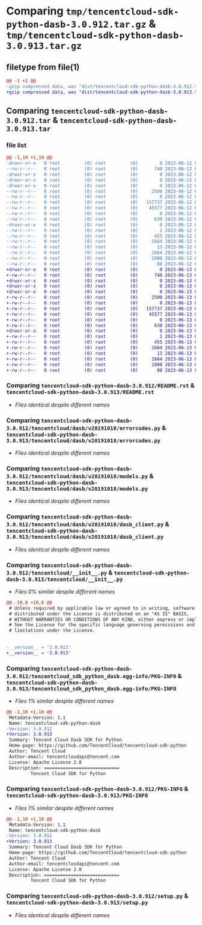 # Comparing `tmp/tencentcloud-sdk-python-dasb-3.0.912.tar.gz` & `tmp/tencentcloud-sdk-python-dasb-3.0.913.tar.gz`

## filetype from file(1)

```diff
@@ -1 +1 @@
-gzip compressed data, was "dist/tencentcloud-sdk-python-dasb-3.0.912.tar", last modified: Mon Jun 12 03:01:29 2023, max compression
+gzip compressed data, was "dist/tencentcloud-sdk-python-dasb-3.0.913.tar", last modified: Tue Jun 13 02:09:14 2023, max compression
```

## Comparing `tencentcloud-sdk-python-dasb-3.0.912.tar` & `tencentcloud-sdk-python-dasb-3.0.913.tar`

### file list

```diff
@@ -1,19 +1,19 @@
-drwxr-xr-x   0 root         (0) root         (0)        0 2023-06-12 03:01:29.000000 tencentcloud-sdk-python-dasb-3.0.912/
--rw-r--r--   0 root         (0) root         (0)      740 2023-06-12 03:01:29.000000 tencentcloud-sdk-python-dasb-3.0.912/README.rst
-drwxr-xr-x   0 root         (0) root         (0)        0 2023-06-12 03:01:29.000000 tencentcloud-sdk-python-dasb-3.0.912/tencentcloud/
-drwxr-xr-x   0 root         (0) root         (0)        0 2023-06-12 03:01:29.000000 tencentcloud-sdk-python-dasb-3.0.912/tencentcloud/dasb/
-drwxr-xr-x   0 root         (0) root         (0)        0 2023-06-12 03:01:29.000000 tencentcloud-sdk-python-dasb-3.0.912/tencentcloud/dasb/v20191018/
--rw-r--r--   0 root         (0) root         (0)     2500 2023-06-12 03:01:29.000000 tencentcloud-sdk-python-dasb-3.0.912/tencentcloud/dasb/v20191018/errorcodes.py
--rw-r--r--   0 root         (0) root         (0)        0 2023-06-12 03:01:29.000000 tencentcloud-sdk-python-dasb-3.0.912/tencentcloud/dasb/v20191018/__init__.py
--rw-r--r--   0 root         (0) root         (0)   157737 2023-06-12 03:01:29.000000 tencentcloud-sdk-python-dasb-3.0.912/tencentcloud/dasb/v20191018/models.py
--rw-r--r--   0 root         (0) root         (0)    45577 2023-06-12 03:01:29.000000 tencentcloud-sdk-python-dasb-3.0.912/tencentcloud/dasb/v20191018/dasb_client.py
--rw-r--r--   0 root         (0) root         (0)        0 2023-06-12 03:01:29.000000 tencentcloud-sdk-python-dasb-3.0.912/tencentcloud/dasb/__init__.py
--rw-r--r--   0 root         (0) root         (0)      630 2023-06-12 03:01:29.000000 tencentcloud-sdk-python-dasb-3.0.912/tencentcloud/__init__.py
-drwxr-xr-x   0 root         (0) root         (0)        0 2023-06-12 03:01:29.000000 tencentcloud-sdk-python-dasb-3.0.912/tencentcloud_sdk_python_dasb.egg-info/
--rw-r--r--   0 root         (0) root         (0)        1 2023-06-12 03:01:29.000000 tencentcloud-sdk-python-dasb-3.0.912/tencentcloud_sdk_python_dasb.egg-info/dependency_links.txt
--rw-r--r--   0 root         (0) root         (0)      455 2023-06-12 03:01:29.000000 tencentcloud-sdk-python-dasb-3.0.912/tencentcloud_sdk_python_dasb.egg-info/SOURCES.txt
--rw-r--r--   0 root         (0) root         (0)     1664 2023-06-12 03:01:29.000000 tencentcloud-sdk-python-dasb-3.0.912/tencentcloud_sdk_python_dasb.egg-info/PKG-INFO
--rw-r--r--   0 root         (0) root         (0)       13 2023-06-12 03:01:29.000000 tencentcloud-sdk-python-dasb-3.0.912/tencentcloud_sdk_python_dasb.egg-info/top_level.txt
--rw-r--r--   0 root         (0) root         (0)     1664 2023-06-12 03:01:29.000000 tencentcloud-sdk-python-dasb-3.0.912/PKG-INFO
--rw-r--r--   0 root         (0) root         (0)     1008 2023-06-12 03:01:29.000000 tencentcloud-sdk-python-dasb-3.0.912/setup.py
--rw-r--r--   0 root         (0) root         (0)       88 2023-06-12 03:01:29.000000 tencentcloud-sdk-python-dasb-3.0.912/setup.cfg
+drwxr-xr-x   0 root         (0) root         (0)        0 2023-06-13 02:09:14.000000 tencentcloud-sdk-python-dasb-3.0.913/
+-rw-r--r--   0 root         (0) root         (0)      740 2023-06-13 02:09:14.000000 tencentcloud-sdk-python-dasb-3.0.913/README.rst
+drwxr-xr-x   0 root         (0) root         (0)        0 2023-06-13 02:09:14.000000 tencentcloud-sdk-python-dasb-3.0.913/tencentcloud/
+drwxr-xr-x   0 root         (0) root         (0)        0 2023-06-13 02:09:14.000000 tencentcloud-sdk-python-dasb-3.0.913/tencentcloud/dasb/
+drwxr-xr-x   0 root         (0) root         (0)        0 2023-06-13 02:09:14.000000 tencentcloud-sdk-python-dasb-3.0.913/tencentcloud/dasb/v20191018/
+-rw-r--r--   0 root         (0) root         (0)     2500 2023-06-13 02:09:14.000000 tencentcloud-sdk-python-dasb-3.0.913/tencentcloud/dasb/v20191018/errorcodes.py
+-rw-r--r--   0 root         (0) root         (0)        0 2023-06-13 02:09:14.000000 tencentcloud-sdk-python-dasb-3.0.913/tencentcloud/dasb/v20191018/__init__.py
+-rw-r--r--   0 root         (0) root         (0)   157737 2023-06-13 02:09:14.000000 tencentcloud-sdk-python-dasb-3.0.913/tencentcloud/dasb/v20191018/models.py
+-rw-r--r--   0 root         (0) root         (0)    45577 2023-06-13 02:09:14.000000 tencentcloud-sdk-python-dasb-3.0.913/tencentcloud/dasb/v20191018/dasb_client.py
+-rw-r--r--   0 root         (0) root         (0)        0 2023-06-13 02:09:14.000000 tencentcloud-sdk-python-dasb-3.0.913/tencentcloud/dasb/__init__.py
+-rw-r--r--   0 root         (0) root         (0)      630 2023-06-13 02:09:14.000000 tencentcloud-sdk-python-dasb-3.0.913/tencentcloud/__init__.py
+drwxr-xr-x   0 root         (0) root         (0)        0 2023-06-13 02:09:14.000000 tencentcloud-sdk-python-dasb-3.0.913/tencentcloud_sdk_python_dasb.egg-info/
+-rw-r--r--   0 root         (0) root         (0)        1 2023-06-13 02:09:14.000000 tencentcloud-sdk-python-dasb-3.0.913/tencentcloud_sdk_python_dasb.egg-info/dependency_links.txt
+-rw-r--r--   0 root         (0) root         (0)      455 2023-06-13 02:09:14.000000 tencentcloud-sdk-python-dasb-3.0.913/tencentcloud_sdk_python_dasb.egg-info/SOURCES.txt
+-rw-r--r--   0 root         (0) root         (0)     1664 2023-06-13 02:09:14.000000 tencentcloud-sdk-python-dasb-3.0.913/tencentcloud_sdk_python_dasb.egg-info/PKG-INFO
+-rw-r--r--   0 root         (0) root         (0)       13 2023-06-13 02:09:14.000000 tencentcloud-sdk-python-dasb-3.0.913/tencentcloud_sdk_python_dasb.egg-info/top_level.txt
+-rw-r--r--   0 root         (0) root         (0)     1664 2023-06-13 02:09:14.000000 tencentcloud-sdk-python-dasb-3.0.913/PKG-INFO
+-rw-r--r--   0 root         (0) root         (0)     1008 2023-06-13 02:09:14.000000 tencentcloud-sdk-python-dasb-3.0.913/setup.py
+-rw-r--r--   0 root         (0) root         (0)       88 2023-06-13 02:09:14.000000 tencentcloud-sdk-python-dasb-3.0.913/setup.cfg
```

### Comparing `tencentcloud-sdk-python-dasb-3.0.912/README.rst` & `tencentcloud-sdk-python-dasb-3.0.913/README.rst`

 * *Files identical despite different names*

### Comparing `tencentcloud-sdk-python-dasb-3.0.912/tencentcloud/dasb/v20191018/errorcodes.py` & `tencentcloud-sdk-python-dasb-3.0.913/tencentcloud/dasb/v20191018/errorcodes.py`

 * *Files identical despite different names*

### Comparing `tencentcloud-sdk-python-dasb-3.0.912/tencentcloud/dasb/v20191018/models.py` & `tencentcloud-sdk-python-dasb-3.0.913/tencentcloud/dasb/v20191018/models.py`

 * *Files identical despite different names*

### Comparing `tencentcloud-sdk-python-dasb-3.0.912/tencentcloud/dasb/v20191018/dasb_client.py` & `tencentcloud-sdk-python-dasb-3.0.913/tencentcloud/dasb/v20191018/dasb_client.py`

 * *Files identical despite different names*

### Comparing `tencentcloud-sdk-python-dasb-3.0.912/tencentcloud/__init__.py` & `tencentcloud-sdk-python-dasb-3.0.913/tencentcloud/__init__.py`

 * *Files 0% similar despite different names*

```diff
@@ -10,8 +10,8 @@
 # Unless required by applicable law or agreed to in writing, software
 # distributed under the License is distributed on an "AS IS" BASIS,
 # WITHOUT WARRANTIES OR CONDITIONS OF ANY KIND, either express or implied.
 # See the License for the specific language governing permissions and
 # limitations under the License.
 
 
-__version__ = '3.0.912'
+__version__ = '3.0.913'
```

### Comparing `tencentcloud-sdk-python-dasb-3.0.912/tencentcloud_sdk_python_dasb.egg-info/PKG-INFO` & `tencentcloud-sdk-python-dasb-3.0.913/tencentcloud_sdk_python_dasb.egg-info/PKG-INFO`

 * *Files 1% similar despite different names*

```diff
@@ -1,10 +1,10 @@
 Metadata-Version: 1.1
 Name: tencentcloud-sdk-python-dasb
-Version: 3.0.912
+Version: 3.0.913
 Summary: Tencent Cloud Dasb SDK for Python
 Home-page: https://github.com/TencentCloud/tencentcloud-sdk-python
 Author: Tencent Cloud
 Author-email: tencentcloudapi@tencent.com
 License: Apache License 2.0
 Description: ============================
         Tencent Cloud SDK for Python
```

### Comparing `tencentcloud-sdk-python-dasb-3.0.912/PKG-INFO` & `tencentcloud-sdk-python-dasb-3.0.913/PKG-INFO`

 * *Files 1% similar despite different names*

```diff
@@ -1,10 +1,10 @@
 Metadata-Version: 1.1
 Name: tencentcloud-sdk-python-dasb
-Version: 3.0.912
+Version: 3.0.913
 Summary: Tencent Cloud Dasb SDK for Python
 Home-page: https://github.com/TencentCloud/tencentcloud-sdk-python
 Author: Tencent Cloud
 Author-email: tencentcloudapi@tencent.com
 License: Apache License 2.0
 Description: ============================
         Tencent Cloud SDK for Python
```

### Comparing `tencentcloud-sdk-python-dasb-3.0.912/setup.py` & `tencentcloud-sdk-python-dasb-3.0.913/setup.py`

 * *Files identical despite different names*

